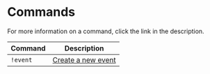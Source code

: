 # Commands

For more information on a command, click the link in the description.

| Command           | Description        |
| ----------------- | ------------------ |
| `!event`          | [Create a new event](./creating_events.md) |
